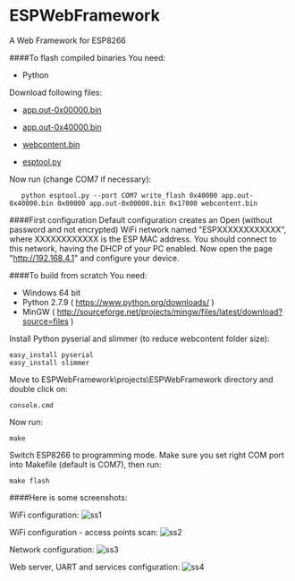# ESPWebFramework
A Web Framework for ESP8266

####To flash compiled binaries
You need:
- Python

Download following files:

- [app.out-0x00000.bin](https://github.com/fdivitto/ESPWebFramework/raw/master/projects/ESPWebFramework/app.out-0x00000.bin)

- [app.out-0x40000.bin](https://github.com/fdivitto/ESPWebFramework/raw/master/projects/ESPWebFramework/app.out-0x40000.bin)

- [webcontent.bin](https://github.com/fdivitto/ESPWebFramework/raw/master/projects/ESPWebFramework/webcontent.bin)

- [esptool.py](https://github.com/fdivitto/ESPWebFramework/raw/master/SDK/esptool.py)

Now run (change COM7 if necessary):
```
   python esptool.py --port COM7 write_flash 0x40000 app.out-0x40000.bin 0x00000 app.out-0x00000.bin 0x17000 webcontent.bin
```

####First configuration
Default configuration creates an Open (without password and not encrypted) WiFi network named "ESPXXXXXXXXXXXX", where XXXXXXXXXXXX is the ESP MAC address. You should connect to this network, having the DHCP of your PC enabled.
Now open the page "http://192.168.4.1" and configure your device.


####To build from scratch
You need:
- Windows 64 bit
- Python 2.7.9 ( https://www.python.org/downloads/ )
- MinGW ( http://sourceforge.net/projects/mingw/files/latest/download?source=files )

Install Python pyserial and slimmer (to reduce webcontent folder size):
```
easy_install pyserial
easy_install slimmer
```

Move to ESPWebFramework\projects\ESPWebFramework directory and double click on:
```
console.cmd
```

Now run:
```
make
```  
  
Switch ESP8266 to programming mode. Make sure you set right COM port into Makefile (default is COM7), then run:
```
make flash
```

####Here is some screenshots:

WiFi configuration:
![ss1](https://github.com/fdivitto/ESPWebFramework/raw/master/projects/ESPWebFramework/docs/images/ss1.jpg)

WiFi configuration - access points scan:
![ss2](https://github.com/fdivitto/ESPWebFramework/raw/master/projects/ESPWebFramework/docs/images/ss2.jpg)

Network configuration:
![ss3](https://github.com/fdivitto/ESPWebFramework/raw/master/projects/ESPWebFramework/docs/images/ss3.jpg)

Web server, UART and services configuration:
![ss4](https://github.com/fdivitto/ESPWebFramework/raw/master/projects/ESPWebFramework/docs/images/ss4.jpg)
